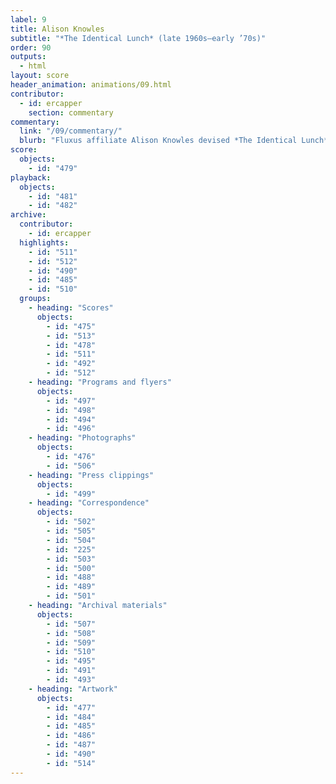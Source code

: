 ```yaml
---
label: 9
title: Alison Knowles
subtitle: "*The Identical Lunch* (late 1960s–early ’70s)"
order: 90
outputs: 
  - html
layout: score
header_animation: animations/09.html
contributor:
  - id: ercapper
    section: commentary
commentary:
  link: "/09/commentary/"
  blurb: "Fluxus affiliate Alison Knowles devised *The Identical Lunch* as a combination of instructions and documentations of a simple lunch that she habitually ordered from a local diner near her studio in Manhattan. *Identical Lunch* is iterative and communal, existing across a number of formats and media—from the list of ingredients spoken and written to the food items ordered and the many social interactions instigated throughout. Though many experimental notations were crafted prior to performance, *Identical Lunch* emerged retrospectively, designating as “art” an ordinary event that Knowles and her friends performed repeatedly from the late 1960s onward."
score:
  objects:
    - id: "479"
playback:
  objects:
    - id: "481"
    - id: "482"
archive: 
  contributor:
    - id: ercapper
  highlights:
    - id: "511"
    - id: "512"
    - id: "490"
    - id: "485"
    - id: "510"
  groups:
    - heading: "Scores"
      objects:
        - id: "475"
        - id: "513"
        - id: "478"
        - id: "511"
        - id: "492"
        - id: "512"
    - heading: "Programs and flyers"
      objects:
        - id: "497"
        - id: "498"
        - id: "494"
        - id: "496"
    - heading: "Photographs"
      objects:
        - id: "476"
        - id: "506"
    - heading: "Press clippings"
      objects:
        - id: "499"
    - heading: "Correspondence"
      objects:
        - id: "502"
        - id: "505"
        - id: "504"
        - id: "225"
        - id: "503"
        - id: "500"
        - id: "488"
        - id: "489"
        - id: "501"
    - heading: "Archival materials"
      objects:
        - id: "507"
        - id: "508"
        - id: "509"
        - id: "510"
        - id: "495"
        - id: "491"
        - id: "493"
    - heading: "Artwork"
      objects:
        - id: "477"
        - id: "484"
        - id: "485"
        - id: "486"
        - id: "487"
        - id: "490"
        - id: "514"
---
```


